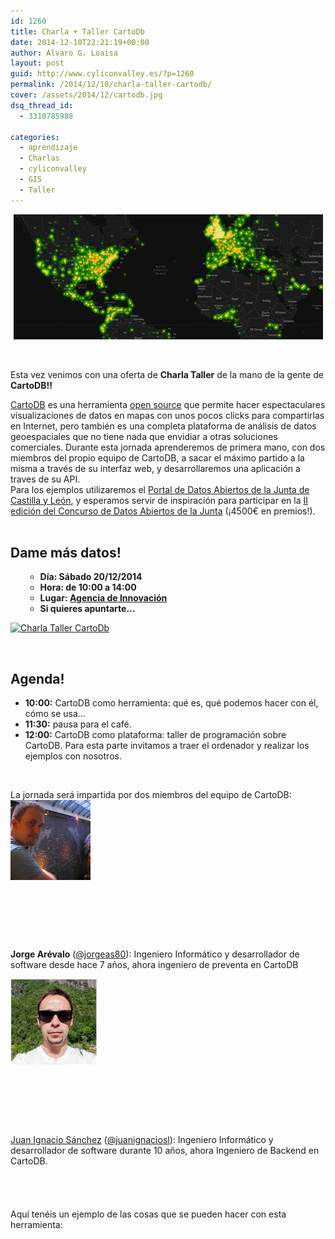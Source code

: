 ```yaml
---
id: 1260
title: Charla + Taller CartoDb
date: 2014-12-10T22:21:19+00:00
author: Alvaro G. Loaisa
layout: post
guid: http://www.cyliconvalley.es/?p=1260
permalink: /2014/12/10/charla-taller-cartodb/
cover: /assets/2014/12/cartodb.jpg
dsq_thread_id:
  - 3310785988

categories:
  - aprendizaje
  - Charlas
  - cyliconvalley
  - GIS
  - Taller
---
```

<p style="text-align: center;">
  <img class="alignnone size-full wp-image-1262" title="cartodb" src="/assets/2014/12/cartodb.jpg" alt="" width="495" height="200" />
</p>

&nbsp;
  
Esta vez venimos con una oferta de **Charla Taller** de la mano de la gente de **CartoDB!!**

<div>
  <a href="http://cartodb.com/" target="_blank">CartoDB</a> es una herramienta <a href="https://github.com/CartoDB/cartodb" target="_blank">open source</a> que permite hacer espectaculares visualizaciones de datos en mapas con unos pocos clicks para compartirlas en Internet, pero también es una completa plataforma de análisis de datos geoespaciales que no tiene nada que envidiar a otras soluciones comerciales. Durante esta jornada aprenderemos de primera mano, con dos miembros del propio equipo de CartoDB, a sacar el máximo partido a la misma a través de su interfaz web, y desarrollaremos una aplicación a traves de su API.
</div>

<div>
  Para los ejemplos utilizaremos el <a href="http://www.datosabiertos.jcyl.es/" target="_blank">Portal de Datos Abiertos de la Junta de Castilla y León</a>, y esperamos servir de inspiración para participar en la <a href="http://blogs.jcyl.es/wp/gobiernoabierto/2014/11/11/ii-edicion-del-concurso-de-datos-abiertos/" target="_blank">II edición del Concurso de Datos Abiertos de la Junta</a> (¡4500€ en premios!).
</div>

<div>
  &nbsp;</p> 
  
  <h2>
    Dame más datos!
  </h2>
  
  <ul>
    <ul>
      <li>
        <strong>Día: Sábado 20/12/2014</strong>
      </li>
      <li>
        <strong>Hora: de 10:00 a 14:00</strong>
      </li>
      <li>
        <strong>Lugar: <a href="http://www.valladolidadelante.es/nosotros" target="_blank">Agencia de Innovación</a></strong>
      </li>
      <li>
        <strong>Si quieres apuntarte… </strong>
      </li>
    </ul>
  </ul>
  
  <p>
    <a title="" href="https://eventbrite.es/event/14901282136/" target="_blank"><img src="https://www.eventbrite.es/custombutton?eid=14901282136" alt="Charla Taller CartoDb" /></a>
  </p>
  
  <p>
    &nbsp;
  </p>
  
  <h2>
    Agenda!
  </h2>
</div>

<div>
  <ul>
    <li>
      <strong>10:00:</strong> CartoDB como herramienta: qué es, qué podemos hacer con él, cómo se usa&#8230;
    </li>
    <li>
      <strong>11:30:</strong> pausa para el café.
    </li>
    <li>
      <strong>12:00:</strong> CartoDB como plataforma: taller de programación sobre CartoDB. Para esta parte invitamos a traer el ordenador y realizar los ejemplos con nosotros.
    </li>
  </ul>
</div>

&nbsp;

<div>
  La jornada será impartida por dos miembros del equipo de CartoDB:
</div>

<img class="alignleft size-full wp-image-1273" title="foto_jorge_arevalo" src="/assets/2014/12/foto_jorge_arevalo.jpg" alt="" width="128" height="128" />

&nbsp;

&nbsp;

&nbsp;

**Jorge Arévalo** (<a href="https://twitter.com/jorgeas80" target="_blank">@jorgeas80</a>): Ingeniero Informático y desarrollador de software desde hace 7 años, ahora ingeniero de preventa en CartoDB

<div>
  <p>
    <img class="alignleft size-full wp-image-1278" title="nacho2" src="/assets/2014/12/nacho2.jpg" alt="" width="139" height="139" />
  </p>
  
  <p>
    &nbsp;
  </p>
  
  <p>
    &nbsp;
  </p>
  
  <p>
    &nbsp;
  </p>
  
  <p>
    <a href="https://www.linkedin.com/in/juanignaciosl" target="_blank">Juan Ignacio Sánchez</a> (<a href="https://twitter.com/juanignaciosl" target="_blank">@juanignaciosl</a>): Ingeniero Informático y desarrollador de software durante 10 años, ahora Ingeniero de Backend en CartoDB.<br /> &nbsp;<br /> &nbsp;<br /> &nbsp;<br /> &nbsp;<br /> Aquí tenéis un ejemplo de las cosas que se pueden hacer con esta herramienta:
  </p>
  
  <p>
    </div>